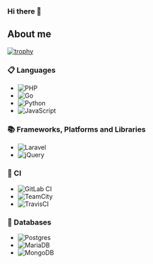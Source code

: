 ### Hi there 👋

<!--
**yuriy-vasilev/yuriy-vasilev** is a ✨ _special_ ✨ repository because its `README.md` (this file) appears on your GitHub profile.

Here are some ideas to get you started:

- 🔭 I’m currently working on ...
- 🌱 I’m currently learning ...
- 👯 I’m looking to collaborate on ...
- 🤔 I’m looking for help with ...
- 💬 Ask me about ...
- 📫 How to reach me: ...
- 😄 Pronouns: ...
- ⚡ Fun fact: ...
-->

## About me
[![trophy](https://github-profile-trophy.vercel.app/?username=yuriy-vasilev)](https://github.com/yuriy-vasilev/github-profile-trophy)

### 📋 Languages

- ![PHP](https://img.shields.io/badge/php-%23777BB4.svg?style=for-the-badge&logo=php&logoColor=white)
- ![Go](https://img.shields.io/badge/go-%2300ADD8.svg?style=for-the-badge&logo=go&logoColor=white)
- ![Python](https://img.shields.io/badge/python-3670A0?style=for-the-badge&logo=python&logoColor=ffdd54)
- ![JavaScript](https://img.shields.io/badge/javascript-%23323330.svg?style=for-the-badge&logo=javascript&logoColor=%23F7DF1E)


### 📚 Frameworks, Platforms and Libraries

- ![Laravel](https://img.shields.io/badge/laravel-%23FF2D20.svg?style=for-the-badge&logo=laravel&logoColor=white)
- ![jQuery](https://img.shields.io/badge/jquery-%230769AD.svg?style=for-the-badge&logo=jquery&logoColor=white)

### 🔬 CI

- ![GitLab CI](https://img.shields.io/badge/gitlab%20ci-%23181717.svg?style=for-the-badge&logo=gitlab&logoColor=white)
- ![TeamCity](https://img.shields.io/badge/teamcity-000000.svg?style=for-the-badge&logo=teamcity&logoColor=white)
- ![TravisCI](https://img.shields.io/badge/travis%20ci-%232B2F33.svg?style=for-the-badge&logo=travis&logoColor=white)

### 💾 Databases

- ![Postgres](https://img.shields.io/badge/postgres-%23316192.svg?style=for-the-badge&logo=postgresql&logoColor=white)
- ![MariaDB](https://img.shields.io/badge/MariaDB-003545?style=for-the-badge&logo=mariadb&logoColor=white)
- ![MongoDB](https://img.shields.io/badge/MongoDB-%234ea94b.svg?style=for-the-badge&logo=mongodb&logoColor=white)

